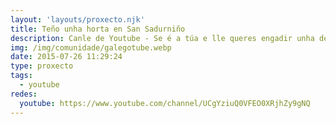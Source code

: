 ```yaml
---
layout: 'layouts/proxecto.njk'
title: Teño unha horta en San Sadurniño
description: Canle de Youtube - Se é a túa e lle queres engadir unha descripción e etiquetas, ponte en contacto con nós.
img: /img/comunidade/galegotube.webp
date: 2015-07-26 11:29:24
type: proxecto
tags:
  - youtube
redes:
  youtube: https://www.youtube.com/channel/UCgYziuQ0VFEO0XRjhZy9gNQ
---
```


